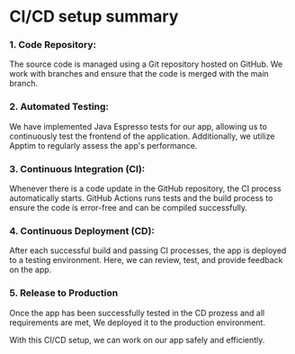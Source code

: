 # CI/CD setup summary

### 1. Code Repository:
The source code is managed using a Git repository hosted on GitHub. We work with branches and ensure that the code is merged with the main branch.

### 2. Automated Testing:
We have implemented Java Espresso tests for our app, allowing us to continuously test the frontend of the application. Additionally, we utilize Apptim to regularly assess the app's performance.

### 3. Continuous Integration (CI):
Whenever there is a code update in the GitHub repository, the CI process automatically starts. GitHub Actions runs tests and the build process to ensure the code is error-free and can be compiled successfully.

### 4. Continuous Deployment (CD):
After each successful build and passing CI processes, the app is deployed to a testing environment. Here, we can review, test, and provide feedback on the app.

### 5. Release to Production
Once the app has been successfully tested in the CD prozess and all requirements are met, We deployed it to the production environment.

With this CI/CD setup, we can work on our app safely and efficiently.










